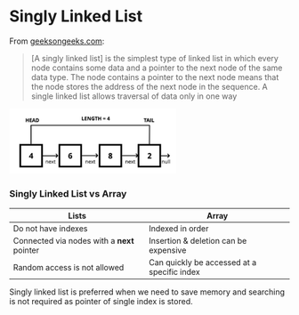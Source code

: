 # Singly Linked List

From [geeksongeeks.com][geeks]:

> [A singly linked list] is the simplest type of linked list in which every node contains some data and a pointer to the next node of the same data type. The node contains a pointer to the next node means that the node stores the address of the next node in the sequence. A single linked list allows traversal of data only in one way

<img src="../../assets/singly-linked-list.png" width="300" alt="Graph representation of a singly linked list" />

### Singly Linked List vs Array

| Lists                                       | Array                                       |
|---------------------------------------------|---------------------------------------------|
| Do not have indexes                         | Indexed in order                            |
| Connected via nodes with a **next** pointer | Insertion &amp; deletion can be expensive   |
| Random access is not allowed                | Can quickly be accessed at a specific index |

Singly linked list is preferred when we need to save memory and searching is not required as pointer of single index is stored.

[geeks]: https://www.geeksforgeeks.org/types-of-linked-list/#:~:text=Singly%20Linked%20List%3A%20It%20is,next%20node%20in%20the%20sequence.